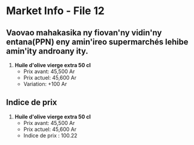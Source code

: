 # Market Info - File 12

## Vaovao mahakasika ny fiovan'ny vidin'ny entana(PPN) eny amin'ireo supermarchés lehibe amin'ity androany ity.

1. **Huile d'olive vierge extra 50 cl**
   - Prix avant: 45,500 Ar
   - Prix actuel: 45,600 Ar
   - Variation: +100 Ar



## Indice de prix

1. **Huile d'olive vierge extra 50 cl**
   - Prix avant: 45,500 Ar
   - Prix actuel: 45,600 Ar
   - Indice de prix : 100.22

